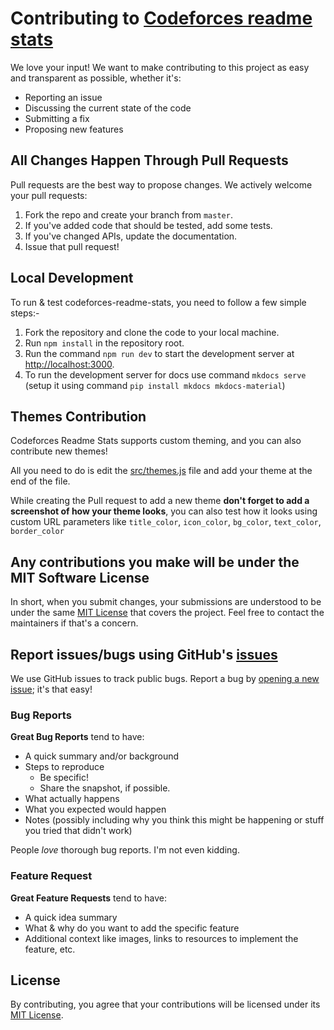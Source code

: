 # Contributing to [Codeforces readme stats](https://github.com/RedHeadphone/Codeforces-readme-stats)

We love your input! We want to make contributing to this project as easy and transparent as possible, whether it's:

-   Reporting an issue
-   Discussing the current state of the code
-   Submitting a fix
-   Proposing new features

## All Changes Happen Through Pull Requests

Pull requests are the best way to propose changes. We actively welcome your pull requests:

1.  Fork the repo and create your branch from `master`.
2.  If you've added code that should be tested, add some tests.
3.  If you've changed APIs, update the documentation.
4.  Issue that pull request!

## Local Development

To run & test codeforces-readme-stats, you need to follow a few simple steps:-

1.  Fork the repository and clone the code to your local machine.
2.  Run `npm install` in the repository root.
3.  Run the command `npm run dev` to start the development server at <http://localhost:3000>.
4.  To run the development server for docs use command `mkdocs serve` (setup it using command `pip install mkdocs mkdocs-material`)

## Themes Contribution

Codeforces Readme Stats supports custom theming, and you can also contribute new themes!

All you need to do is edit the [src/themes.js](./src/themes.js) file and add your theme at the end of the file.

While creating the Pull request to add a new theme **don't forget to add a screenshot of how your theme looks**, you can also test how it looks using custom URL parameters like `title_color`, `icon_color`, `bg_color`, `text_color`, `border_color`

## Any contributions you make will be under the MIT Software License

In short, when you submit changes, your submissions are understood to be under the same [MIT License](http://choosealicense.com/licenses/mit/) that covers the project. Feel free to contact the maintainers if that's a concern.

## Report issues/bugs using GitHub's [issues](https://github.com/RedHeadphone/Codeforces-readme-stats/issues)

We use GitHub issues to track public bugs. Report a bug by [opening a new issue](https://github.com/RedHeadphone/Codeforces-readme-stats/issues/new/choose); it's that easy!

### Bug Reports

**Great Bug Reports** tend to have:

-   A quick summary and/or background
-   Steps to reproduce
    -   Be specific!
    -   Share the snapshot, if possible.
-   What actually happens
-   What you expected would happen
-   Notes (possibly including why you think this might be happening or stuff you tried that didn't work)

People _love_ thorough bug reports. I'm not even kidding.

### Feature Request

**Great Feature Requests** tend to have:

-   A quick idea summary
-   What & why do you want to add the specific feature
-   Additional context like images, links to resources to implement the feature, etc.

## License

By contributing, you agree that your contributions will be licensed under its [MIT License](./LICENSE).
